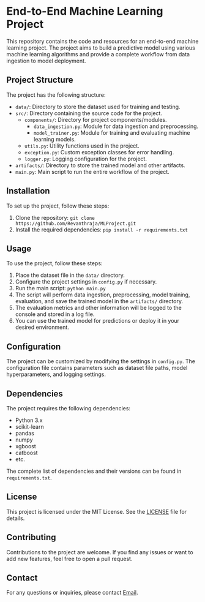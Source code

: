 # End-to-End Machine Learning Project

This repository contains the code and resources for an end-to-end machine learning project. The project aims to build a predictive model using various machine learning algorithms and provide a complete workflow from data ingestion to model deployment.

## Project Structure

The project has the following structure:

- `data/`: Directory to store the dataset used for training and testing.
- `src/`: Directory containing the source code for the project.
    - `components/`: Directory for project components/modules.
        - `data_ingestion.py`: Module for data ingestion and preprocessing.
        - `model_trainer.py`: Module for training and evaluating machine learning models.
    - `utils.py`: Utility functions used in the project.
    - `exception.py`: Custom exception classes for error handling.
    - `logger.py`: Logging configuration for the project.
- `artifacts/`: Directory to store the trained model and other artifacts.
- `main.py`: Main script to run the entire workflow of the project.

## Installation

To set up the project, follow these steps:

1. Clone the repository: `git clone https://github.com/Revanthraja/MLProject.git`
2. Install the required dependencies: `pip install -r requirements.txt`

## Usage

To use the project, follow these steps:

1. Place the dataset file in the `data/` directory.
2. Configure the project settings in `config.py` if necessary.
3. Run the main script: `python main.py`
4. The script will perform data ingestion, preprocessing, model training, evaluation, and save the trained model in the `artifacts/` directory.
5. The evaluation metrics and other information will be logged to the console and stored in a log file.
6. You can use the trained model for predictions or deploy it in your desired environment.

## Configuration

The project can be customized by modifying the settings in `config.py`. The configuration file contains parameters such as dataset file paths, model hyperparameters, and logging settings.

## Dependencies

The project requires the following dependencies:

- Python 3.x
- scikit-learn
- pandas
- numpy
- xgboost
- catboost
- etc.

The complete list of dependencies and their versions can be found in `requirements.txt`.

## License

This project is licensed under the MIT License. See the [LICENSE](LICENSE) file for details.

## Contributing

Contributions to the project are welcome. If you find any issues or want to add new features, feel free to open a pull request.

## Contact

For any questions or inquiries, please contact [Email](mailto:revanthrajam@gmail.com).

